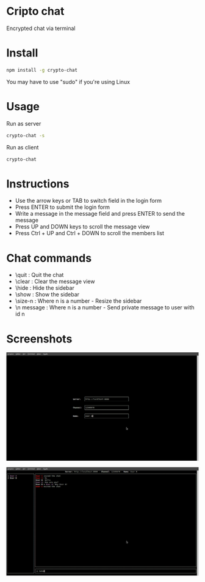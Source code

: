 # Cripto chat
Encrypted chat via terminal

# Install
```bash
npm install -g crypto-chat
```
You may have to use "sudo" if you're using Linux

# Usage

Run as server
```bash
crypto-chat -s
```

Run as client
```bash
crypto-chat
```

# Instructions
- Use the arrow keys or TAB to switch field in the login form
- Press ENTER to submit the login form
- Write a message in the message field and press ENTER to send the message
- Press UP and DOWN keys to scroll the message view
- Press Ctrl + UP and Ctrl + DOWN to scroll the members list

# Chat commands
- \quit : Quit the chat
- \clear : Clear the message view
- \hide : Hide the sidebar
- \show : Show the sidebar
- \size-n : Where n is a number - Resize the sidebar
- \n message : Where n is a number - Send private message to user with  id n

# Screenshots

![Crypto Chat Login](https://raw.githubusercontent.com/samuelnovaes/crypto-chat/master/pics/login.png)

![Crypto Chat](https://raw.githubusercontent.com/samuelnovaes/crypto-chat/master/pics/chat.png)
